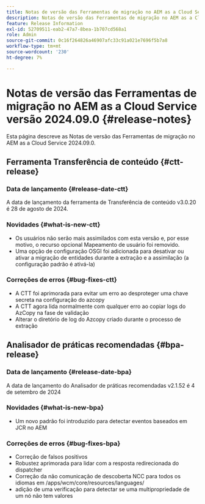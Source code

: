 ```yaml
---
title: Notas de versão das Ferramentas de migração no AEM as a Cloud Service versão 2024.09
description: Notas de versão das Ferramentas de migração no AEM as a Cloud Service versão 2024.09.0
feature: Release Information
exl-id: 52709511-eab2-47a7-8bea-1b707cd568a1
role: Admin
source-git-commit: 0c16f264826a46907afc33c91a021e7696f5b7a8
workflow-type: tm+mt
source-wordcount: '230'
ht-degree: 7%

---
```


# Notas de versão das Ferramentas de migração no AEM as a Cloud Service versão 2024.09.0 {#release-notes}

Esta página descreve as Notas de versão das Ferramentas de migração no AEM as a Cloud Service 2024.09.0.

## Ferramenta Transferência de conteúdo {#ctt-release}

### Data de lançamento {#release-date-ctt}

A data de lançamento da ferramenta de Transferência de conteúdo v3.0.20 é 28 de agosto de 2024.

### Novidades {#what-is-new-ctt}

* Os usuários não serão mais assimilados com esta versão e, por esse motivo, o recurso opcional Mapeamento de usuário foi removido.
* Uma opção de configuração OSGI foi adicionada para desativar ou ativar a migração de entidades durante a extração e a assimilação (a configuração padrão é ativá-la)

### Correções de erros {#bug-fixes-ctt}

* A CTT foi aprimorada para evitar um erro ao desproteger uma chave secreta na configuração do azcopy
* A CTT agora lida normalmente com qualquer erro ao copiar logs do AzCopy na fase de validação
* Alterar o diretório de log do Azcopy criado durante o processo de extração

## Analisador de práticas recomendadas {#bpa-release}

### Data de lançamento {#release-date-bpa}

A data de lançamento do Analisador de práticas recomendadas v2.1.52 é 4 de setembro de 2024

### Novidades {#what-is-new-bpa}

* Um novo padrão foi introduzido para detectar eventos baseados em JCR no AEM

### Correções de erros {#bug-fixes-bpa}

* Correção de falsos positivos
* Robustez aprimorada para lidar com a resposta redirecionada do dispatcher
* Correção da não comunicação de descoberta NCC para todos os idiomas em /apps/wcm/core/resources/languages/
* adição de uma verificação para detectar se uma multipropriedade de um nó não tem valores

